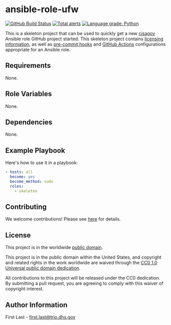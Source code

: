 # ansible-role-ufw #

[![GitHub Build Status](https://github.com/cisagov/ansible-role-ufw/workflows/build/badge.svg)](https://github.com/cisagov/ansible-role-ufw/actions)
[![Total alerts](https://img.shields.io/lgtm/alerts/g/cisagov/ansible-role-ufw.svg?logo=lgtm&logoWidth=18)](https://lgtm.com/projects/g/cisagov/ansible-role-ufw/alerts/)
[![Language grade: Python](https://img.shields.io/lgtm/grade/python/g/cisagov/ansible-role-ufw.svg?logo=lgtm&logoWidth=18)](https://lgtm.com/projects/g/cisagov/ansible-role-ufw/context:python)

This is a skeleton project that can be used to quickly get a new
[cisagov](https://github.com/cisagov) Ansible role GitHub project
started.  This skeleton project contains
[licensing information](LICENSE), as well as
[pre-commit hooks](https://pre-commit.com) and
[GitHub Actions](https://github.com/features/actions) configurations
appropriate for an Ansible role.

## Requirements ##

None.

## Role Variables ##

None.

## Dependencies ##

None.

## Example Playbook ##

Here's how to use it in a playbook:

```yaml
- hosts: all
  become: yes
  become_method: sudo
  roles:
    - skeleton
```

## Contributing ##

We welcome contributions!  Please see [here](CONTRIBUTING.md) for
details.

## License ##

This project is in the worldwide [public domain](LICENSE).

This project is in the public domain within the United States, and
copyright and related rights in the work worldwide are waived through
the [CC0 1.0 Universal public domain
dedication](https://creativecommons.org/publicdomain/zero/1.0/).

All contributions to this project will be released under the CC0
dedication. By submitting a pull request, you are agreeing to comply
with this waiver of copyright interest.

## Author Information ##

First Last - <first.last@trio.dhs.gov>

